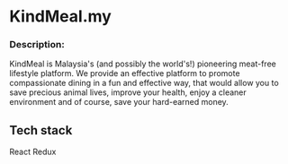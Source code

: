 # KindMeal.my

### Description:

KindMeal is Malaysia's (and possibly the world's!) pioneering meat-free lifestyle platform. We provide an effective platform to promote compassionate dining in a fun and effective way, that would allow you to save precious animal lives, improve your health, enjoy a cleaner environment and of course, save your hard-earned money.

## Tech stack
React
Redux

